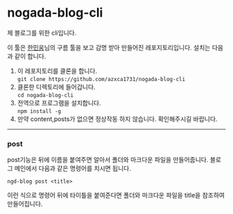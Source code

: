 # nogada-blog-cli
제 블로그를 위한 cli입니다.

이 툴은 [한민웅](https://github.com/hmu332233)님의 구름 툴을 보고 감명 받아 만들어진 레포지토리입니다.
설치는 다음과 같이 합니다.
1. 이 레포지토리를 클론을 합니다.<br /> `git clone https://github.com/azxca1731/nogada-blog-cli`
2. 클론한 디렉토리에 들어갑니다.<br /> `cd nogada-blog-cli`
3. 전역으로 프로그램을 설치합니다. <br /> `npm install -g`
4. 만약 content,posts가 없으면 정상작동 하지 않습니다. 확인해주시길 바랍니다.

---

### post
post기능은 뒤에 이름을 붙여주면 알아서 폴더와 마크다운 파일을 만들어줍니다. 블로그 메인에서 다음과 같은 명령어를 치시면 됩니다.
```
ngd-blog post <title>
```
이런 식으로 명령어 뒤에 타이틀을 붙여준다면 폴더와 마크다운 파일을 title을 참조하여 만들어집니다.
